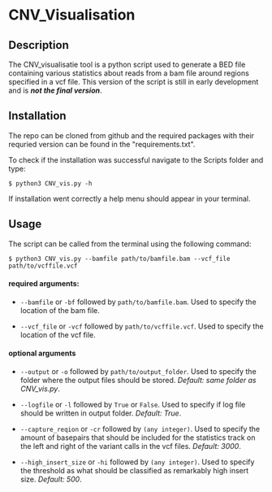 # CNV_Visualisation

## Description

The CNV_visualisatie tool is a python script used to generate a BED file containing various
statistics about reads from a bam file around regions specified in a vcf file.
This version of the script is still in early development and is ***not the final version***.

## Installation
The repo can be cloned from github and the required packages with their requried version can be found in the "requirements.txt".


To check if the installation was successful navigate to the Scripts folder and type:

`$ python3 CNV_vis.py -h`

If installation went correctly a help menu should appear in your terminal.

## Usage
The script can be called from the terminal using the following command:

`$ python3 CNV_vis.py --bamfile path/to/bamfile.bam --vcf_file path/to/vcffile.vcf`


#### required arguments:
- `--bamfile` or `-bf` followed by `path/to/bamfile.bam`. Used to specify the location of the bam file.
  

- `--vcf_file` or `-vcf` followed by `path/to/vcffile.vcf`. Used to specify the location of the vcf file.

#### optional arguments

- `--output` or `-o` followed by `path/to/output_folder`. Used to specify the folder where the output files should be stored.
*Default: same folder as CNV_vis.py*.
  

- `--logfile` or `-l` followed by `True` or `False`. Used to specify if log file should be written in output folder. 
*Default: True*.
  
  
- `--capture_reqion` or `-cr` followed by `(any integer)`. Used to specify the amount of basepairs that should be
  included for the statistics track on the left and right of the variant calls in the vcf files. *Default: 3000*.
  
  
- `--high_insert_size` or `-hi` followed by `(any integer)`. Used to specify the threshold as what should be classified
as remarkably high insert size. *Default: 500*.